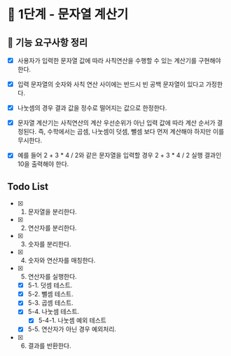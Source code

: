 # 🚀 1단계 - 문자열 계산기

## 📝 기능 요구사항 정리
- [x] 사용자가 입력한 문자열 값에 따라 사칙연산을 수행할 수 있는 계산기를 구현해야 한다.
- [x] 입력 문자열의 숫자와 사칙 연산 사이에는 반드시 빈 공백 문자열이 있다고 가정한다.
- [x] 나눗셈의 경우 결과 값을 정수로 떨어지는 값으로 한정한다.
- [x] 문자열 계산기는 사칙연산의 계산 우선순위가 아닌 입력 값에 따라 계산 순서가 결정된다. 즉, 수학에서는 곱셈, 나눗셈이 덧셈, 뺄셈 보다 먼저 계산해야 하지만 이를 무시한다.
- [x] 예를 들어 2 + 3 * 4 / 2와 같은 문자열을 입력할 경우 2 + 3 * 4 / 2 실행 결과인 10을 출력해야 한다.


## Todo List
- [x] 1. 문자열을 분리한다.
- [x] 2. 연산자를 분리한다.
- [x] 3. 숫자를 분리한다.
- [x] 4. 숫자와 연산자를 매칭한다.
- [x] 5. 연산자를 실행한다.
    - [x] 5-1. 덧셈 테스트.
    - [x] 5-2. 뺄셈 테스트.
    - [x] 5-3. 곱셈 테스트.
    - [x] 5-4. 나눗셈 테스트.
        - [x] 5-4-1. 나눗셈 예외 테스트
    - [x] 5-5. 연산자가 아닌 경우 예외처리.
- [x] 6. 결과를 반환한다.